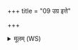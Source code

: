 +++
title = "09 उग्र इत्ते"

+++
<details><summary>मूलम् (WS)</summary>

उग्र इत्ते वनस्पत इन्द्र ओज्मानमा दधौ ।  
अमीवाः सर्वाश्चातयञ्जहि रक्षांस्योषधे ॥ ९ ॥
</details>